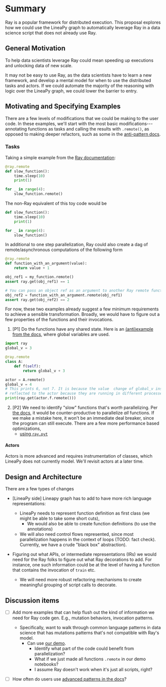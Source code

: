 # Summary

Ray is a popular framework for distributed execution. This proposal explores 
how we could use the LineaPy graph to automatically leverage Ray in a data
science script that does not already use Ray.

## General Motivation

To help data scientists leverage Ray could mean speeding up executions 
and unlocking data of new scale.

It may not be easy to use Ray, as the data scientists have to learn a new framework, and develop a mental model for when to use the distributed tasks and actors.  If we could automate the majority of the reasoning with logic over the LineaPy graph, we could lower the barrier to entry.

## Motivating and Specifying Examples

There are a few levels of modifications that we could be making to the user 
code. In these examples, we'll start with the most basic modifications---annotating functions as tasks and calling the results with `.remote()`, as opposed to making deeper refactors, such as some in the [anti-pattern docs](https://docs.ray.io/en/releases-1.8.0/ray-design-patterns/index.html).

### Tasks

Taking a simple example from the [Ray documentation](https://docs.ray.io/en/master/ray-core/tasks.html#ray-remote-functions):

```python
@ray.remote
def slow_function():
    time.sleep(10)
    print(1)

for _ in range(4):
    slow_function.remote()
```

The non-Ray equivalent of this toy code would be

```python
def slow_function():
    time.sleep(10)
    print(1)

for _ in range(4):
    slow_function()
```

In additional to one step parallelization, Ray could also create a dag of 
remote/asynchronous computations of the following form

```python
@ray.remote
def function_with_an_argument(value):
    return value + 1

obj_ref1 = my_function.remote()
assert ray.get(obj_ref1) == 1

# You can pass an object ref as an argument to another Ray remote function.
obj_ref2 = function_with_an_argument.remote(obj_ref1)
assert ray.get(obj_ref2) == 2
```

For now, these two examples already suggest a few minimum requirements to achieve a sensible transformation. Broadly, we would have to figure out a few
 properties of the functions and their invocations.

1. [P1] Do the functions have any shared state. Here is an [(anti)example from the docs](https://docs.ray.io/en/releases-1.8.0/ray-design-patterns/unnecessary-ray-get.html), where global variables are used.

```python
import ray
global_v = 3

@ray.remote
class A:
    def f(self):
        return global_v + 3

actor = A.remote()
global_v = 4
# This prints 6, not 7. It is because the value  change of global_v inside a driver is not
# reflected to the actor because they are running in different processes.
print(ray.get(actor.f.remote()))
```

2. [P2] We need to identify "slow" functions that's _worth_ parallelizing. 
Per [the docs](https://docs.ray.io/en/releases-1.8.0/ray-design-patterns/fine-grained-tasks.html), it would be counter-productive to parallelize _all_ functions. If we make a mistake here, it won't be an immediate deal breaker, since the program can still execute. There are a few more performance based optimizations,
   - [using `ray.pyt`](https://docs.ray.io/en/releases-1.8.0/ray-design-patterns/closure-capture.html)



#### Actors

Actors is more advanced and requires instrumentation of classes, which LineaPy does not currently model. We'll revisit actors at a later time.

## Design and Architecture

There are a few types of changes

- [LineaPy side] Lineapy graph has to add to have more rich language
  representations:
  - LineaPy needs to represent function definition as first class (we might be 
    able to take some short cuts),
      - We would also be able to create function definitions (to use the annotations)
  - We will also need control flows represented, since most parallelization
    happens in the context of loops (TODO: fact check). Currently, we have a 
    crude "black box" abstraction).


- Figuring out what APIs, or intermediate representations (IRs) we would need 
  for the Ray folks to figure out what Ray decorations to add. For instance,
  one such information could be at the level of having a function that contains
  the invocation of `train` etc.
  - We will need more robust refactoring mechanisms to create
  meaningful grouping of script calls to decorate.



## Discussion items

- [ ] Add more examples that can help flush out the kind of information we need for Ray code gen. E.g., mutation behaviors, invocation patterns.
  - Specifically, want to walk through common language patterns in data science
  that has mutations patterns that's not compatible with Ray's model.
    - Can use [our demo](https://github.com/LineaLabs/demos/blob/main/story/clean_up_a_messy_notebook/clean_up_a_messy_notebook.ipynb).
       - Identify what part of the code could benefit from parallelization?
       - What if we just made all functions `.remote` in our demo notebooks?
       - I assume Ray doesn't work when it's just all scripts, right?

- [ ] How often do users use [advanced patterns in the docs](https://docs.ray.io/en/releases-1.8.0/ray-design-patterns/concurrent-operations-async-actor.html)?